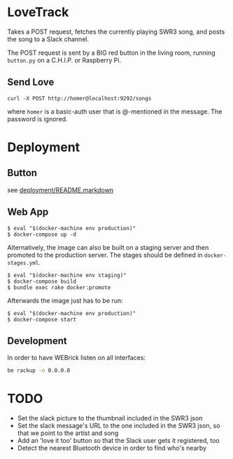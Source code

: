 # LoveTrack

Takes a POST request, fetches the currently playing SWR3 song, and posts the song to a Slack channel.

The POST request is sent by a BIG red button in the living room, running `button.py` on a C.H.I.P. or Raspberry Pi.

## Send Love

```
curl -X POST http://homer@localhost:9292/songs
```

where `homer` is a basic-auth user that is @-mentioned in the message. The password is ignored.

# Deployment

## Button

see [deployment/README.markdown](deployment/README.markdown)

## Web App

```
$ eval "$(docker-machine env production)"
$ docker-compose up -d
```

Alternatively, the image can also be built on a staging server and then promoted to the production server. The stages should be defined in `docker-stages.yml`.

```
$ eval "$(docker-machine env staging)"
$ docker-compose build
$ bundle exec rake docker:promote
```

Afterwards the image just has to be run:

```
$ eval "$(docker-machine env production)"
$ docker-compose start
```

## Development

In order to have WEBrick listen on all interfaces:

```bash
be rackup -o 0.0.0.0
```

# TODO

* Set the slack picture to the thumbnail included in the SWR3 json
* Set the slack message's URL to the one included in the SWR3 json, so that we point to the artist and song
* Add an 'love it too' button so that the Slack user gets it registered, too
* Detect the nearest Bluetooth device in order to find who's nearby
